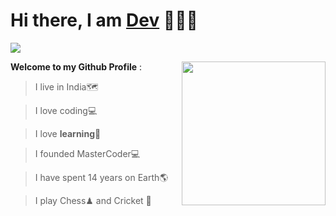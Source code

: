 <h1>Hi there, I am <a href="https://CodeRustyPro.github.io" target="_blank">Dev</a> 🙋🏽‍♂️</h1> 

![](https://visitor-badge.glitch.me/badge?page_id=CodeRustyPro) 

<img align='right' src="https://media.giphy.com/media/M9gbBd9nbDrOTu1Mqx/giphy.gif" width="230">


**Welcome to my Github Profile** : 

  >I live in India🗺

  >I love coding💻

  >I love **learning**🏫

  >I founded MasterCoder💻


  >I have spent 14 years on Earth🌎


  >I play Chess♟ and Cricket 🏏 

 

